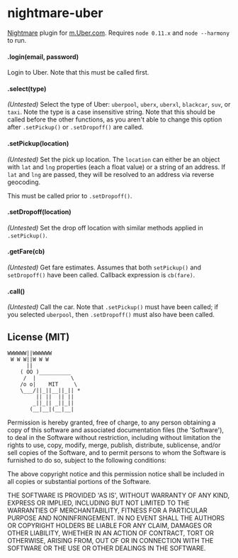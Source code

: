 nightmare-uber
=================

[Nightmare](https://github.com/segmentio/nightmare) plugin for [m.Uber.com](https://m.uber.com). Requires `node 0.11.x` and `node --harmony` to run.

#### .login(email, password)

Login to Uber. Note that this must be called first.

#### .select(type)

_(Untested)_ Select the type of Uber: `uberpool`, `uberx`, `uberxl`, `blackcar`, `suv`, or `taxi`. Note the type is a case insensitive string. Note that this should be called before the other functions, as you aren't able to change this option after `.setPickup()` or `.setDropoff()` are called.

#### .setPickup(location)

_(Untested)_ Set the pick up location. The `location` can either be an object with `lat` and `lng` properties (each a float value) or a string of an address. If `lat` and `lng` are passed, they will be resolved to an address via reverse geocoding.

This must be called prior to `.setDropoff()`.

#### .setDropoff(location)

_(Untested)_ Set the drop off location with similar methods applied in `.setPickup()`.

#### .getFare(cb)

_(Untested)_ Get fare estimates. Assumes that both `setPickup()` and `setDropoff()` have been called. Callback expression is `cb(fare)`.

#### .call()

_(Untested)_ Call the car. Note that `.setPickup()` must have been called; if you selected `uberpool`, then `.setDropoff()` must also have been called.

## License (MIT)

```
WWWWWW||WWWWWW
 W W W||W W W
      ||
    ( OO )__________
     /  |           \
    /o o|    MIT     \
    \___/||_||__||_|| *
         || ||  || ||
        _||_|| _||_||
       (__|__|(__|__|
```

Permission is hereby granted, free of charge, to any person obtaining a copy of this software and associated documentation files (the 'Software'), to deal in the Software without restriction, including without limitation the rights to use, copy, modify, merge, publish, distribute, sublicense, and/or sell copies of the Software, and to permit persons to whom the Software is furnished to do so, subject to the following conditions:

The above copyright notice and this permission notice shall be included in all copies or substantial portions of the Software.

THE SOFTWARE IS PROVIDED 'AS IS', WITHOUT WARRANTY OF ANY KIND, EXPRESS OR IMPLIED, INCLUDING BUT NOT LIMITED TO THE WARRANTIES OF MERCHANTABILITY, FITNESS FOR A PARTICULAR PURPOSE AND NONINFRINGEMENT. IN NO EVENT SHALL THE AUTHORS OR COPYRIGHT HOLDERS BE LIABLE FOR ANY CLAIM, DAMAGES OR OTHER LIABILITY, WHETHER IN AN ACTION OF CONTRACT, TORT OR OTHERWISE, ARISING FROM, OUT OF OR IN CONNECTION WITH THE SOFTWARE OR THE USE OR OTHER DEALINGS IN THE SOFTWARE.

